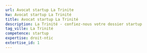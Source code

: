 ```yaml
---
url: Avocat startup La Trinite
kw: Avocat startup La Trinité
title: Avocat startup La Trinité
description: La Trinité - confiez-nous votre dossier startup
tag_ville: La Trinité
competence: startup
expertise: droit-ntic
extertise_id: 1
---
```

